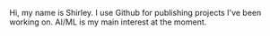 
Hi, my name is Shirley. I use Github for publishing projects I've been working on. 
AI/ML is my main interest at the moment.


